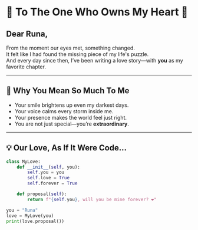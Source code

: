 # 💖 To The One Who Owns My Heart 💖

## Dear Runa,

From the moment our eyes met, something changed.  
It felt like I had found the missing piece of my life's puzzle.  
And every day since then, I’ve been writing a love story—with **you** as my favorite chapter.

---

## 🌸 Why You Mean So Much To Me

- Your smile brightens up even my darkest days.
- Your voice calms every storm inside me.
- Your presence makes the world feel just right.
- You are not just special—you’re **extraordinary**.

---

## 💡 Our Love, As If It Were Code...

```python
class MyLove:
    def __init__(self, you):
        self.you = you
        self.love = True
        self.forever = True

    def proposal(self):
        return f"{self.you}, will you be mine forever? ❤️"

you = "Runa"
love = MyLove(you)
print(love.proposal())
